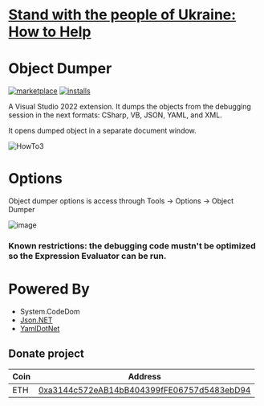 # [Stand with the people of Ukraine: How to Help](https://dou.ua/lenta/articles/stand-with-ukraine/?hl=en)

# Object Dumper

[![marketplace](https://img.shields.io/visual-studio-marketplace/v/YevhenCherkes.YellowFlavorObjectDumper.svg?label=Marketplace&style=for-the-badge)](https://marketplace.visualstudio.com/items?itemName=YevhenCherkes.YellowFlavorObjectDumper)
[![installs](https://img.shields.io/visual-studio-marketplace/i/YevhenCherkes.YellowFlavorObjectDumper?label=Installs&style=for-the-badge)](https://marketplace.visualstudio.com/items?itemName=YevhenCherkes.YellowFlavorObjectDumper)


A Visual Studio 2022 extension. It dumps the objects from the debugging session in the next formats: CSharp, VB, JSON, YAML, and XML.

It opens dumped object in a separate document window.

![HowTo3](https://user-images.githubusercontent.com/13467759/169960728-59afc54c-6458-49c9-adbb-043458240e9d.gif)

# Options

Object dumper options is access through Tools -> Options -> Object Dumper

![image](https://user-images.githubusercontent.com/13467759/172047349-1331eae0-24fb-4c94-846d-9e6e715bc558.png)

### Known restrictions: the debugging code mustn't be optimized so the Expression Evaluator can be run.

# Powered By

* System.CodeDom
* [Json.NET](https://github.com/JamesNK/Newtonsoft.Json)
* [YamlDotNet](https://github.com/aaubry/YamlDotNet)

## Donate project

| Coin           | Address |
| -------------  |:-------------:|
| ETH            | [0xa3144c572eAB14bB404399fFE06757d5483ebD94](https://www.blockchain.com/en/eth/address/0xa3144c572eAB14bB404399fFE06757d5483ebD94) |
